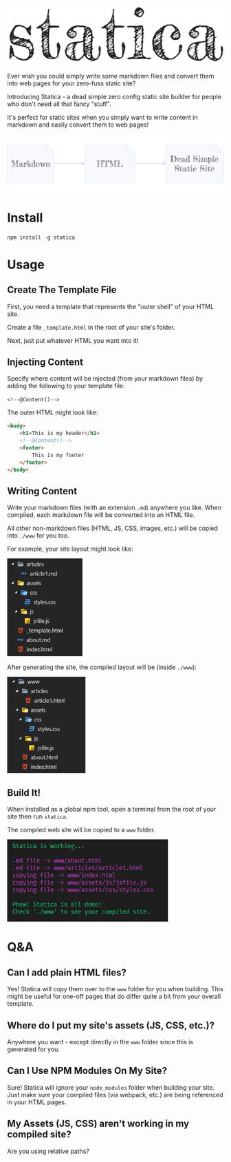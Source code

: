 ![logo](docs/img/logo.png)

Ever wish you could simply write some markdown files and convert them into web pages for your zero-fuss static site?

Introducing Statica - a dead simple zero config static site builder for people who don't need all that fancy "stuff". 

It's perfect for static sites when you simply want to write content in markdown and easily convert them to web pages!

![diagram](docs/img/diagram.png)

# Install

`npm install -g statica`

# Usage

## Create The Template File

First, you need a template that represents the "outer shell" of your HTML site.

Create a file `_template.html` in the root of your site's folder.

Next, just put whatever HTML you want into it!

## Injecting Content

Specify where content will be injected (from your markdown files) by adding the following to your template file:

`<!--@Content()-->`

The outer HTML might look like:

```html
<body>
    <h1>This is my header</h1>
    <!--@Content()-->
    <footer>
        This is my footer
    </footer>
</body>
```

## Writing Content

Write your markdown files (with an extension `.md`) anywhere you like. When compiled, each markdown file will be converted into an HTML file.

All other non-markdown files (HTML, JS, CSS, images, etc.) will be copied into `./www` for you too.

For example, your site layout might look like:

![pre-compiled](docs/img/pre-compiled.png)

After generating the site, the compiled layout will be (inside `./www`):

![pre-compiled](docs/img/compiled.png)

## Build It!

When installed as a global npm tool, open a terminal from the root of your site then run `statica`.

The compiled web site will be copied to a `www` folder.

![terminal](docs/img/terminal-img.png)

# Q&A

## Can I add plain HTML files?

Yes! Statica will copy them over to the `www` folder for you when building. This might be useful for one-off pages that do differ quite a bit from your overall template.

## Where do I put my site's assets (JS, CSS, etc.)?

Anywhere you want - except directly in the `www` folder since this is generated for you.

## Can I Use NPM Modules On My Site?

Sure! Statica will ignore your `node_modules` folder when building your site. Just make sure your compiled files (via webpack, etc.) are being referenced in your HTML pages.

## My Assets (JS, CSS) aren't working in my compiled site?

Are you using relative paths?


